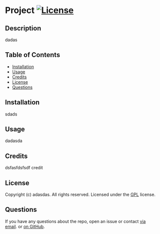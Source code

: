 
# Project   [![License](https://img.shields.io/static/v1?label=License&message=GPL&color=yellow&style=for-the-badge)](https://opensource.org/licenses/GPL-3.0)
  
## Description
dadas


## Table of Contents
- [Installation](#installation)
- [Usage](#usage)
- [Credits](#credits)
- [License](#license)
- [Questions](#questions)
  

## Installation
sdads

## Usage
dadasda


## Credits
dsfasfdsfsdf credit

## License
Copyright (c) adasdas. All rights reserved.
Licensed under the [GPL](https://opensource.org/licenses/GPL-3.0) license.
  


## Questions
If you have any questions about the repo, open an issue or contact [via email](mailto:dasdsad). or [on GitHub](https://github.com/adasdas).
  